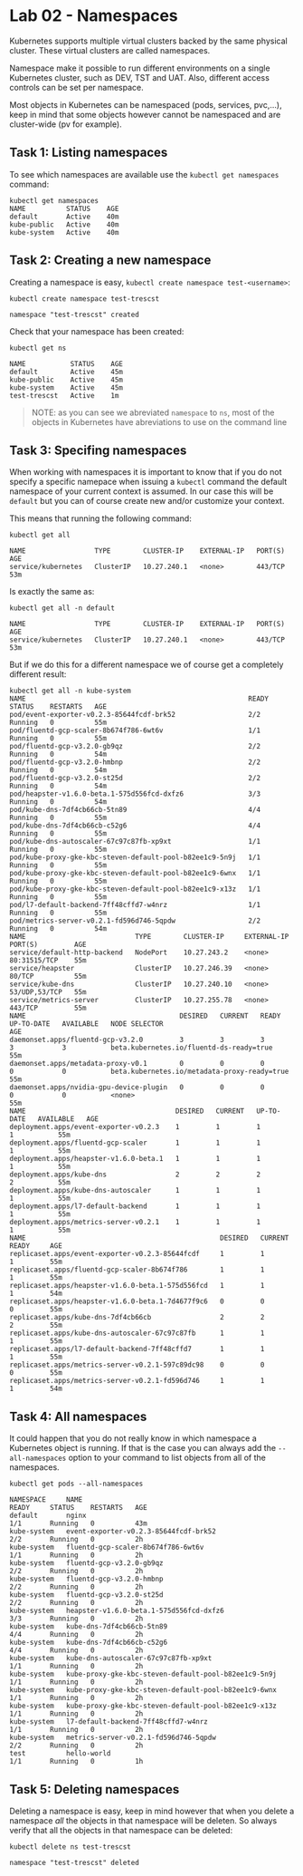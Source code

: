 # Lab 02 - Namespaces

Kubernetes supports multiple virtual clusters backed by the same physical 
cluster. These virtual clusters are called namespaces.

Namespace make it possible to run different environments on a single Kubernetes 
cluster, such as DEV, TST and UAT.  Also, different access controls can be set 
per namespace.

Most objects in Kubernetes can be namespaced (pods, services, pvc,...), keep in 
mind that some objects however cannot be namespaced and are cluster-wide (pv for 
example).

## Task 1: Listing namespaces

To see which namespaces are available use the `kubectl get namespaces` command:

```
kubectl get namespaces
NAME          STATUS    AGE
default       Active    40m
kube-public   Active    40m
kube-system   Active    40m
```

## Task 2: Creating a new namespace

Creating a namespace is easy, `kubectl create namespace test-<username>`:

```
kubectl create namespace test-trescst

namespace "test-trescst" created
```

Check that your namespace has been created:

```
kubectl get ns

NAME           STATUS    AGE
default        Active    45m
kube-public    Active    45m
kube-system    Active    45m
test-trescst   Active    1m
```

> NOTE: as you can see we abreviated `namespace` to `ns`, most of the objects in 
> Kubernetes have abreviations to use on the command line

## Task 3: Specifing namespaces

When working with namespaces it is important to know that if you do not specify 
a specific namepace when issuing a `kubectl` command the default namespace of 
your current context is assumed.  In our case this will be `default` but you can 
of course create new and/or customize your context.

This means that running the following command:

```
kubectl get all

NAME                 TYPE        CLUSTER-IP    EXTERNAL-IP   PORT(S)   AGE
service/kubernetes   ClusterIP   10.27.240.1   <none>        443/TCP   53m
```

Is exactly the same as:

```
kubectl get all -n default

NAME                 TYPE        CLUSTER-IP    EXTERNAL-IP   PORT(S)   AGE
service/kubernetes   ClusterIP   10.27.240.1   <none>        443/TCP   53m
```

But if we do this for a different namespace we of course get a completely 
different result:

```
kubectl get all -n kube-system
NAME                                                       READY     STATUS    RESTARTS   AGE
pod/event-exporter-v0.2.3-85644fcdf-brk52                  2/2       Running   0          55m
pod/fluentd-gcp-scaler-8b674f786-6wt6v                     1/1       Running   0          55m
pod/fluentd-gcp-v3.2.0-gb9qz                               2/2       Running   0          54m
pod/fluentd-gcp-v3.2.0-hmbnp                               2/2       Running   0          54m
pod/fluentd-gcp-v3.2.0-st25d                               2/2       Running   0          54m
pod/heapster-v1.6.0-beta.1-575d556fcd-dxfz6                3/3       Running   0          54m
pod/kube-dns-7df4cb66cb-5tn89                              4/4       Running   0          55m
pod/kube-dns-7df4cb66cb-c52g6                              4/4       Running   0          55m
pod/kube-dns-autoscaler-67c97c87fb-xp9xt                   1/1       Running   0          55m
pod/kube-proxy-gke-kbc-steven-default-pool-b82ee1c9-5n9j   1/1       Running   0          55m
pod/kube-proxy-gke-kbc-steven-default-pool-b82ee1c9-6wnx   1/1       Running   0          55m
pod/kube-proxy-gke-kbc-steven-default-pool-b82ee1c9-x13z   1/1       Running   0          55m
pod/l7-default-backend-7ff48cffd7-w4nrz                    1/1       Running   0          55m
pod/metrics-server-v0.2.1-fd596d746-5qpdw                  2/2       Running   0          54m
NAME                           TYPE        CLUSTER-IP     EXTERNAL-IP   PORT(S)         AGE
service/default-http-backend   NodePort    10.27.243.2    <none>        80:31515/TCP    55m
service/heapster               ClusterIP   10.27.246.39   <none>        80/TCP          55m
service/kube-dns               ClusterIP   10.27.240.10   <none>        53/UDP,53/TCP   55m
service/metrics-server         ClusterIP   10.27.255.78   <none>        443/TCP         55m
NAME                                      DESIRED   CURRENT   READY     UP-TO-DATE   AVAILABLE   NODE SELECTOR                                  AGE
daemonset.apps/fluentd-gcp-v3.2.0         3         3         3         3            3           beta.kubernetes.io/fluentd-ds-ready=true       55m
daemonset.apps/metadata-proxy-v0.1        0         0         0         0            0           beta.kubernetes.io/metadata-proxy-ready=true   55m
daemonset.apps/nvidia-gpu-device-plugin   0         0         0         0            0           <none>                                         55m
NAME                                     DESIRED   CURRENT   UP-TO-DATE   AVAILABLE   AGE
deployment.apps/event-exporter-v0.2.3    1         1         1            1           55m
deployment.apps/fluentd-gcp-scaler       1         1         1            1           55m
deployment.apps/heapster-v1.6.0-beta.1   1         1         1            1           55m
deployment.apps/kube-dns                 2         2         2            2           55m
deployment.apps/kube-dns-autoscaler      1         1         1            1           55m
deployment.apps/l7-default-backend       1         1         1            1           55m
deployment.apps/metrics-server-v0.2.1    1         1         1            1           55m
NAME                                                DESIRED   CURRENT   READY     AGE
replicaset.apps/event-exporter-v0.2.3-85644fcdf     1         1         1         55m
replicaset.apps/fluentd-gcp-scaler-8b674f786        1         1         1         55m
replicaset.apps/heapster-v1.6.0-beta.1-575d556fcd   1         1         1         54m
replicaset.apps/heapster-v1.6.0-beta.1-7d4677f9c6   0         0         0         55m
replicaset.apps/kube-dns-7df4cb66cb                 2         2         2         55m
replicaset.apps/kube-dns-autoscaler-67c97c87fb      1         1         1         55m
replicaset.apps/l7-default-backend-7ff48cffd7       1         1         1         55m
replicaset.apps/metrics-server-v0.2.1-597c89dc98    0         0         0         55m
replicaset.apps/metrics-server-v0.2.1-fd596d746     1         1         1         54m
```

## Task 4: All namespaces

It could happen that you do not really know in which namespace a Kubernetes 
object is running.  If that is the case you can always add the 
`--all-namespaces` option to your command to list objects from all of the 
namespaces.

```
kubectl get pods --all-namespaces

NAMESPACE     NAME                                                   READY     STATUS    RESTARTS   AGE
default       nginx                                                  1/1       Running   0          43m
kube-system   event-exporter-v0.2.3-85644fcdf-brk52                  2/2       Running   0          2h
kube-system   fluentd-gcp-scaler-8b674f786-6wt6v                     1/1       Running   0          2h
kube-system   fluentd-gcp-v3.2.0-gb9qz                               2/2       Running   0          2h
kube-system   fluentd-gcp-v3.2.0-hmbnp                               2/2       Running   0          2h
kube-system   fluentd-gcp-v3.2.0-st25d                               2/2       Running   0          2h
kube-system   heapster-v1.6.0-beta.1-575d556fcd-dxfz6                3/3       Running   0          2h
kube-system   kube-dns-7df4cb66cb-5tn89                              4/4       Running   0          2h
kube-system   kube-dns-7df4cb66cb-c52g6                              4/4       Running   0          2h
kube-system   kube-dns-autoscaler-67c97c87fb-xp9xt                   1/1       Running   0          2h
kube-system   kube-proxy-gke-kbc-steven-default-pool-b82ee1c9-5n9j   1/1       Running   0          2h
kube-system   kube-proxy-gke-kbc-steven-default-pool-b82ee1c9-6wnx   1/1       Running   0          2h
kube-system   kube-proxy-gke-kbc-steven-default-pool-b82ee1c9-x13z   1/1       Running   0          2h
kube-system   l7-default-backend-7ff48cffd7-w4nrz                    1/1       Running   0          2h
kube-system   metrics-server-v0.2.1-fd596d746-5qpdw                  2/2       Running   0          2h
test          hello-world                                            1/1       Running   0          1h
```

## Task 5: Deleting namespaces

Deleting a namespace is easy, keep in mind however that when you delete a 
namespace *all* the objects in that namespace will be deleten.  So always verify 
that all the objects in that namespace can be deleted:

```
kubectl delete ns test-trescst

namespace "test-trescst" deleted
```